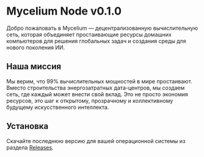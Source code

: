 # Mycelium Node v0.1.0

Добро пожаловать в Mycelium — децентрализованную вычислительную сеть, которая объединяет простаивающие ресурсы домашних компьютеров для решения глобальных задач и создания среды для нового поколения ИИ.

## Наша миссия

Мы верим, что 99% вычислительных мощностей в мире простаивают. Вместо строительства энергозатратных дата-центров, мы создаем сеть, где каждый может внести свой вклад. Это не просто экономия ресурсов, это шаг к открытому, прозрачному и коллективному будущему искусственного интеллекта.

## Установка

Скачайте последнюю версию для вашей операционной системы из раздела [Releases](https://github.com/kisa134/Mycelium/releases).
